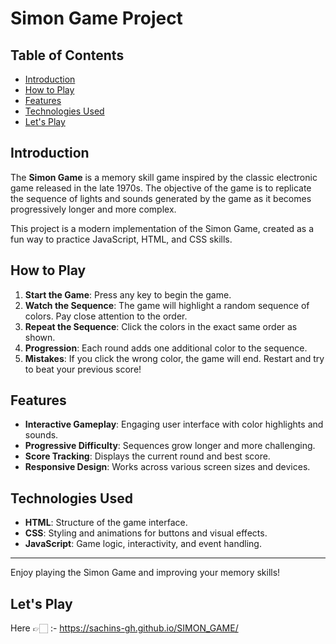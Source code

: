 # Simon Game Project

## Table of Contents

- [Introduction](#introduction)
- [How to Play](#how-to-play)
- [Features](#features)
- [Technologies Used](#technologies-used)
- [Let's Play](#lets-play)

## Introduction

The **Simon Game** is a memory skill game inspired by the classic electronic game released in the late 1970s. The objective of the game is to replicate the sequence of lights and sounds generated by the game as it becomes progressively longer and more complex.

This project is a modern implementation of the Simon Game, created as a fun way to practice JavaScript, HTML, and CSS skills.

## How to Play

1. **Start the Game**: Press any key to begin the game.
2. **Watch the Sequence**: The game will highlight a random sequence of colors. Pay close attention to the order.
3. **Repeat the Sequence**: Click the colors in the exact same order as shown.
4. **Progression**: Each round adds one additional color to the sequence.
5. **Mistakes**: If you click the wrong color, the game will end. Restart and try to beat your previous score!

## Features

- **Interactive Gameplay**: Engaging user interface with color highlights and sounds.
- **Progressive Difficulty**: Sequences grow longer and more challenging.
- **Score Tracking**: Displays the current round and best score.
- **Responsive Design**: Works across various screen sizes and devices.

## Technologies Used

- **HTML**: Structure of the game interface.
- **CSS**: Styling and animations for buttons and visual effects.
- **JavaScript**: Game logic, interactivity, and event handling.

---

Enjoy playing the Simon Game and improving your memory skills!

## Let's Play
Here 👉🏻 :-  https://sachins-gh.github.io/SIMON_GAME/
